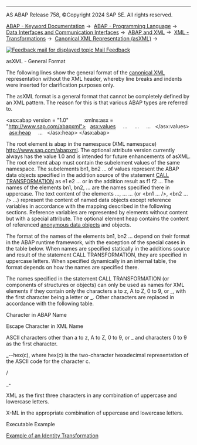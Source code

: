   

* * *

AS ABAP Release 758, ©Copyright 2024 SAP SE. All rights reserved.

[ABAP - Keyword Documentation](https://help.sap.com/doc/abapdocu_758_index_htm/7.58/en-US/abenabap.htm) →  [ABAP - Programming Language](https://help.sap.com/doc/abapdocu_758_index_htm/7.58/en-US/abenabap_reference.htm) →  [Data Interfaces and Communication Interfaces](https://help.sap.com/doc/abapdocu_758_index_htm/7.58/en-US/abenabap_data_communication.htm) →  [ABAP and XML](https://help.sap.com/doc/abapdocu_758_index_htm/7.58/en-US/abenabap_xml.htm) →  [XML - Transformations](https://help.sap.com/doc/abapdocu_758_index_htm/7.58/en-US/abenabap_xml_trafos.htm) →  [Canonical XML Representation (asXML)](https://help.sap.com/doc/abapdocu_758_index_htm/7.58/en-US/abenabap_xslt_asxml.htm) → 

 [![](Mail.gif?object=Mail.gif "Feedback mail for displayed topic") Mail Feedback](mailto:f1_help@sap.com?subject=Feedback%20on%20ABAP%20Documentation&body=Document:%20asXML%20-%20General%20Format%2C%20ABENABAP_XSLT_ASXML_GENERAL%2C%20758%0D%0A%0D%0AError:%0D%0A%0D%0A%0D%0A%0D%0ASuggestion%20for%20improvement:)

asXML - General Format

The following lines show the general format of the [canonical XML](https://help.sap.com/doc/abapdocu_758_index_htm/7.58/en-US/abencanonical_xml_represent_glosry.htm "Glossary Entry") representation without the XML header, whereby line breaks and indents were inserted for clarification purposes only.

The asXML format is a general format that cannot be completely defined by an XML pattern. The reason for this is that various ABAP types are referred to.

<asx:abap version = "1.0"
          xmlns:asx = "http://www.sap.com/abapxml">
  <asx:values>
    <bn1>...</bn1>
    <bn2>...</bn2>
    ...
  </asx:values>
  <asx:heap>
    ...
  </asx:heap>
</asx:abap>

The root element is abap in the namespace (XML namespace) http://www.sap.com/abapxml. The optional attribute version currently always has the value 1.0 and is intended for future enhancements of asXML. The root element abap must contain the subelement values of the same namespace. The subelements bn1, bn2 ... of values represent the ABAP data objects specified in the addition source of the statement [CALL TRANSFORMATION](https://help.sap.com/doc/abapdocu_758_index_htm/7.58/en-US/abapcall_transformation.htm) as e1 e2 ... or in the addition result as f1 f2 ... The names of the elements bn1, bn2, ... are the names specified there in uppercase. The text content of the elements <bn1>...</bn1>, <bn2>...</bn2> ... (or <bn1 ... />, <bn2 ... /> ...) represent the content of named data objects except reference variables in accordance with the mapping described in the following sections. Reference variables are represented by elements without content but with a special attribute. The optional element heap contains the content of referenced [anonymous data objects](https://help.sap.com/doc/abapdocu_758_index_htm/7.58/en-US/abenanonymous_data_object_glosry.htm "Glossary Entry") and objects.

The format of the names of the elements bn1, bn2 ... depend on their format in the ABAP runtime framework, with the exception of the special cases in the table below. When names are specified statically in the additions source and result of the statement CALL TRANSFORMATION, they are specified in uppercase letters. When specified dynamically in an internal table, the format depends on how the names are specified there.

The names specified in the statement CALL TRANSFORMATION (or components of structures or objects) can only be used as names for XML elements if they contain only the characters a to z, A to Z, 0 to 9, or \_, with the first character being a letter or \_. Other characters are replaced in accordance with the following table.

Character in ABAP Name

Escape Character in XML Name

ASCII characters other than a to z, A to Z, 0 to 9, or \_ and characters 0 to 9 as the first character.

\_--hex(c), where hex(c) is the two-character hexadecimal representation of the ASCII code for the character c.

/

\_-

XML as the first three characters in any combination of uppercase and lowercase letters.

X-ML in the appropriate combination of uppercase and lowercase letters.

Executable Example

[Example of an Identity Transformation](https://help.sap.com/doc/abapdocu_758_index_htm/7.58/en-US/abenxslt_abexa.htm)